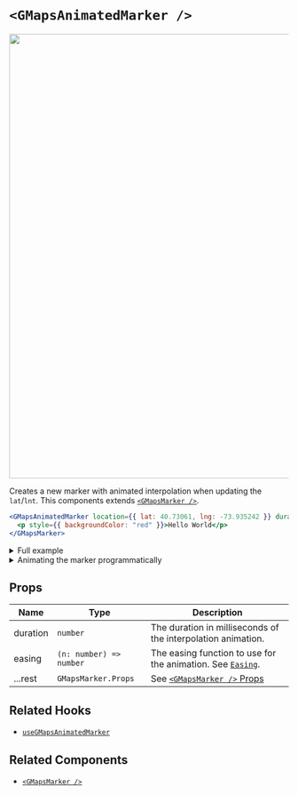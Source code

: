 # `<GMapsAnimatedMarker />`

<p align="center"><img width="800" src="/docs/assets/marker-animated.gif" /></p>

Creates a new marker with animated interpolation when updating the `lat`/`lnt`. This components extends [`<GMapsMarker />`](/docs/components/gmaps-marker.md).

```jsx
<GMapsAnimatedMarker location={{ lat: 40.73061, lng: -73.935242 }} duration={1000}>
  <p style={{ backgroundColor: "red" }}>Hello World</p>
</GMapsMarker>
```

<details>
<summary>Full example</summary>

```jsx

function MyMap() {
    const [location, setLocation] = useState({ lat: 40.73061, lng: -73.935242 });

  return (
    <div style={{ height: "100vh" }}>
      <GMaps center={location} zoom={12}>
        <GMapsAnimatedMarker location={{ lat: 40.73061, lng: -73.935242 }} duration={1000}>
          <p style={{ backgroundColor: "red" }}>Hello World</p>
        </GMapsMarker>
      </GMaps>
    </div>
  );
}
```

</details>

<details>
<summary>Animating the marker programmatically</summary>

```typescript
const location = { lat: 40.73061, lng: -73.935242 };

function App() {
  const marker = useGMapsAnimatedMarker();

  const updateMarkerLocation = () => {
    // random new lat/lng near the base `location`
    const newLocation = {
      lat: location.lat + Math.random() * 0.08,
      lng: location.lng + Math.random() * 0.08,
    };

    marker.current?.animate({
      location: newLocation,
      duration: 1000,
    });
  };

  return (
    <div style={{ height: "100vh" }}>
      <button type="button" onClick={updateMarkerLocation}>
        update marker location
      </button>

      <GMaps center={location} zoom={12}>
        <GMapsMarker ref={marker} location={location}>
          <p style={{ backgroundColor: "red" }}>Hello World</p>
        </GMapsMarker>
      </GMaps>
    </div>
  );
}
```

</details>

## Props

| Name     | Type                    | Description                                                           |
| -------- | ----------------------- | --------------------------------------------------------------------- |
| duration | `number`                | The duration in milliseconds of the interpolation animation.          |
| easing   | `(n: number) => number` | The easing function to use for the animation. See [`Easing`](#TODO).  |
| ...rest  | `GMapsMarker.Props`     | See [`<GMapsMarker />` Props](/docs/components/gmaps-marker.md#props) |

## Related Hooks

- [`useGMapsAnimatedMarker`](/docs/hooks/use-gmaps-animated-marker.md)

## Related Components

- [`<GMapsMarker />`](/docs/components/gmaps-marker.md)

